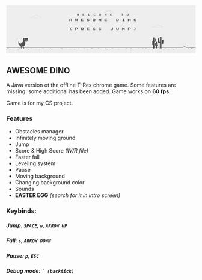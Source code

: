 ![Picture of the game](pic-of-the-game.png)
## AWESOME DINO
A Java version ot the offline T-Rex chrome game.
Some features are missing, some additional has been added.
Game works on **60 fps**.

Game is for my CS project.
### Features
   - Obstacles manager
   - Infinitely moving ground
   - Jump
   - Score & High Score _(W/R file)_
   - Faster fall
   - Leveling system
   - Pause
   - Moving background
   - Changing background color
   - Sounds
   - **EASTER EGG** _(search for it in intro screen)_

### Keybinds:
##### Jump: `SPACE`, `w`, `ARROW UP`
##### Fall: `s`, `ARROW DOWN`
##### Pause: `p`, `ESC`
##### Debug mode: <code>` (backtick)</code>

